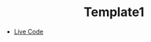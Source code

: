 <h1 align="center">Template1 </h1>

- [Live Code](https://samahsalah25.github.io/Template1/index.html)
